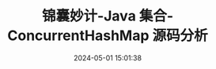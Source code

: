---
title: 锦囊妙计-Java 集合-ConcurrentHashMap 源码分析
date: 2024-05-01 15:01:38
tags: 
  - Java 
categories: 
  - Interview
password: zzy   
message: 会员文档
---